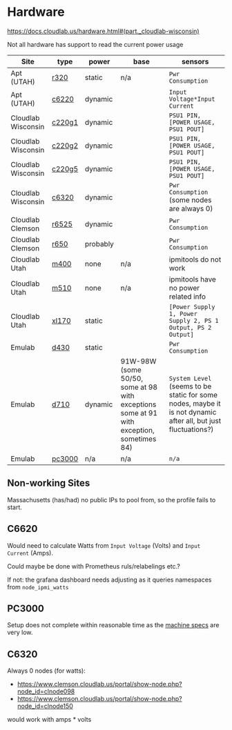 # Hardware

https://docs.cloudlab.us/hardware.html#(part._cloudlab-wisconsin)

Not all hardware has support to read the current power usage

Site                | type                                                                         | power   | base | sensors
------------------- | ---------------------------------------------------------------------------- | ------- | ---- | ------------------------------------
Apt (UTAH)          | [r320](https://www.apt.emulab.net/portal/show-nodetype.php?type=r320)        | static  |  n/a | `Pwr Consumption`
Apt (UTAH)          | [c6220](https://www.apt.emulab.net/portal/show-nodetype.php?type=c6220)      | dynamic |      | `Input Voltage*Input Current`
Cloudlab Wisconsin  | [c220g1](https://www.wisc.cloudlab.us/portal/show-nodetype.php?type=c220g1)  | dynamic |      | `PSU1 PIN, [POWER USAGE, PSU1 POUT]`
Cloudlab Wisconsin  | [c220g2](https://www.wisc.cloudlab.us/portal/show-nodetype.php?type=c220g2)  | dynamic |      | `PSU1 PIN, [POWER USAGE, PSU1 POUT]`
Cloudlab Wisconsin  | [c220g5](https://www.wisc.cloudlab.us/portal/show-nodetype.php?type=c220g5)  | dynamic |      | `PSU1 PIN, [POWER USAGE, PSU1 POUT]`
Cloudlab Wisconsin  | [c6320](https://www.wisc.cloudlab.us/portal/show-nodetype.php?type=c6320)    | dynamic |      | `Pwr Consumption` (some nodes are always 0)
Cloudlab Clemson    | [r6525](https://www.clemson.cloudlab.us/portal/show-nodetype.php?type=r6525) | dynamic |      | `Pwr Consumption`
Cloudlab Clemson    | [r650](https://www.clemson.cloudlab.us/portal/show-nodetype.php?type=r650)   | probably |      | `Pwr Consumption`
Cloudlab Utah       | [m400](https://www.utah.cloudlab.us/portal/show-nodetype.php?type=m400)      | none    |  n/a  | ipmitools do not work
Cloudlab Utah       | [m510](https://www.utah.cloudlab.us/portal/show-nodetype.php?type=m510)      | none    |  n/a  | ipmitools have no power related info
Cloudlab Utah       | [xl170](https://www.utah.cloudlab.us/portal/show-nodetype.php?type=xl170)    | static  |      | `[Power Supply 1, Power Supply 2, PS 1 Output, PS 2 Output]`
Emulab              | [d430](https://www.emulab.net/portal/show-nodetype.php?type=d430)            | static  |      | `Pwr Consumption`
Emulab              | [d710](https://www.emulab.net/portal/show-nodetype.php?type=d710)            | dynamic | 91W-98W (some 50/50, some at 98 with exceptions some at 91 with exception, sometimes 84)  | `System Level` (seems to be static for some nodes, maybe it is not dynamic after all, but just fluctuations?)
Emulab              | [pc3000](https://www.emulab.net/portal/show-nodetype.php?type=pc3000)        | n/a     |  n/a  | `n/a`

## Non-working Sites

Massachusetts (has/had) no public IPs to pool from, so the profile fails to start.

## C6620

Would need to calculate Watts from `Input Voltage` (Volts) and `Input Current` (Amps).

Could maybe be done with Prometheus ruls/relabelings etc.?

If not: the grafana dashboard needs adjusting as it queries namespaces from `node_ipmi_watts`

## PC3000

Setup does not complete within reasonable time as the [machine specs](https://www.emulab.net/portal/show-nodetype.php?type=pc3000) are very low.

## C6320


Always 0 nodes (for watts):
* https://www.clemson.cloudlab.us/portal/show-node.php?node_id=clnode098
* https://www.clemson.cloudlab.us/portal/show-node.php?node_id=clnode150

would work with amps * volts
